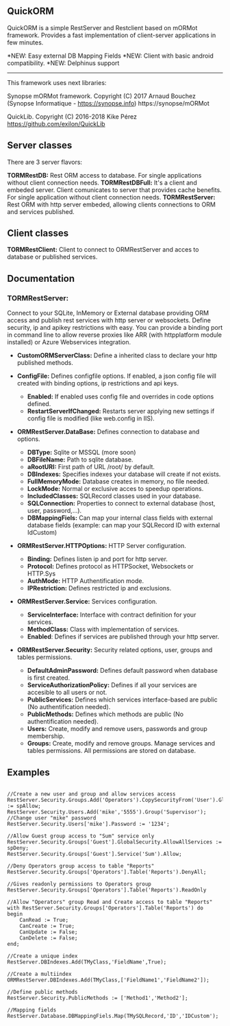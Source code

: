 
**QuickORM**
----------
QuickORM is a simple RestServer and Restclient based on mORMot framework. Provides a fast implementation of client-server applications in few minutes.

*NEW: Easy external DB Mapping Fields
*NEW: Client with basic android compatibility.
*NEW: Delphinus support

----------
This framework uses next libraries:

  Synopse mORMot framework. Copyright (C) 2017 Arnaud Bouchez (Synopse Informatique - https://synopse.info)
	https://synopse/mORMot
	
  QuickLib. Copyright (C) 2016-2018 Kike Pérez
	https://github.com/exilon/QuickLib

## Server classes
There are 3 server flavors:

**TORMRestDB:** Rest ORM access to database. For single applications without client connection needs.
**TORMRestDBFull:** It's a client and embeded server. Client comunicates to server that provides cache benefits. For single application without client connection needs.
**TORMRestServer:** Rest ORM with http server embeded, allowing clients connections to ORM and services published.
## Client classes
**TORMRestClient:** Client to connect to ORMRestServer and acces to database or published services.
## Documentation
### TORMRestServer:
Connect to your SQLite, InMemory or External database providing ORM access and publish rest services with http server or websockets. Define security, ip and apikey restrictions with easy.
You can provide a binding port in command line to allow reverse proxies like ARR (with httpplatform module installed) or Azure Webservices integration.
- **CustomORMServerClass:** Define a inherited class to declare your http published methods.
- **ConfigFile:** Defines configfile options. If enabled, a json config file will created with binding options, ip restrictions and api keys.
	- **Enabled:** If enabled uses config file and overrides in code options defined.
	- **RestartServerIfChanged:** Restarts server applying new settings if config file is modified (like web.config in IIS).
- **ORMRestServer.DataBase:** Defines connection to database and options.
	- **DBType:** Sqlite or MSSQL (more soon)
	- **DBFileName:** Path to sqlite database.
	- **aRootURI:** First path of URL /root/ by default.
	- **DBIndexes:** Specifies indexes your database will create if not exists.
	- **FullMemoryMode:** Database creates in memory, no file needed.
	- **LockMode:** Normal or exclusive acces to speedup operations.
	- **IncludedClasses:** SQLRecord classes used in your database.
	- **SQLConnection:** Properties to connect to external database (host, user, password,...).
	- **DBMappingFiels:** Can map your internal class fields with external database fields (example: can map your SQLRecord ID with external IdCustom)
	
- **ORMRestServer.HTTPOptions:** HTTP Server configuration.
	- **Binding:** Defines listen ip and port for http server.
	- **Protocol:** Defines protocol as HTTPSocket,  Websockets or HTTP.Sys
	- **AuthMode:** HTTP Authentification mode.
	- **IPRestriction:** Defines restricted ip and exclusions.

- **ORMRestServer.Service:** Services configuration.
	- **ServiceInterface:** Interface with contract definition for your services.
	- **MethodClass:** Class with implementation of services.
	- **Enabled**: Defines if services are published through your http server. 

	
- **ORMRestServer.Security:** Security related options, user, groups and tables permissions.
	- **DefaultAdminPassword:** Defines default password when database is first created.
	- **ServiceAuthorizationPolicy:** Defines if all your services are accesible to all users or not.
	- **PublicServices:** Defines which services interface-based are public (No authentification needed).
	- **PublicMethods:** Defines which methods are public (No authentification needed).
	- **Users:** Create, modify and remove users, passwords and group membership.
	- **Groups:** Create, modify and remove groups. Manage services and tables permissions. All permissions are stored on database.

## Examples
```delphi	

//Create a new user and group and allow services access
RestServer.Security.Groups.Add('Operators').CopySecurityFrom('User').GlobalSecurity.AllowServices := spAllow;
RestServer.Security.Users.Add('mike','5555').Group('Supervisor');
//Change user "mike" password
RestServer.Security.Users['mike'].Password := '1234';
	
//Allow Guest group access to "Sum" service only
RestServer.Security.Groups['Guest'].GlobalSecurity.AllowAllServices := spDeny;
RestServer.Security.Groups['Guest'].Service('Sum').Allow;
	
//Deny Operators group access to table "Reports"
RestServer.Security.Groups['Operators'].Table('Reports').DenyAll;
	
//Gives readonly permissions to Operators group
RestServer.Security.Groups['Operators'].Table('Reports').ReadOnly
	
//Allow "Operators" group Read and Create access to table "Reports"
with RestServer.Security.Groups['Operators'].Table('Reports') do
begin
	CanRead := True;
	CanCreate := True;
	CanUpdate := False;
	CanDelete := False;
end;
	
//Create a unique index
RestServer.DBIndexes.Add(TMyClass,'FieldName',True);
	
//Create a multiindex
ORMRestServer.DBIndexes.Add(TMyClass,['FieldName1','FieldName2']);

//Define public methods
RestServer.Security.PublicMethods := ['Method1','Method2'];

//Mapping fields
RestServer.Database.DBMappingFiels.Map(TMySQLRecord,'ID','IDCustom');
```